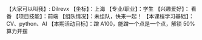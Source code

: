 【大家可以叫我】: Dilrevx
【坐标】：上海
【专业/职业】：学生
【兴趣爱好】： 看番
【项目技能】：前端
【组队情况】：未组队，快来一起！
【本课程学习基础】：CV、python、AI
【本期活动目标】：蹭 A100，能蹭一个点是一个点，解锁 50% 算力开摆
